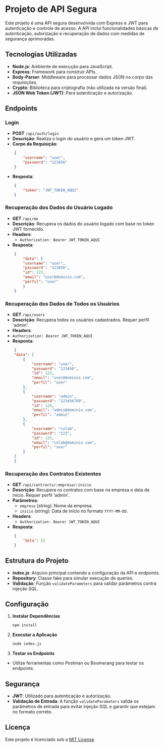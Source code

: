 # Projeto de API Segura
 
Este projeto é uma API segura desenvolvida com Express e JWT para autenticação e controle de acesso. A API inclui funcionalidades básicas de autenticação, autorização e recuperação de dados com medidas de segurança aprimoradas.

## Tecnologias Utilizadas

- **Node.js**: Ambiente de execução para JavaScript.
- **Express**: Framework para construir APIs.
- **Body-Parser**: Middleware para processar dados JSON no corpo das requisições.
- **Crypto**: Biblioteca para criptografia (não utilizada na versão final).
- **JSON Web Token (JWT)**: Para autenticação e autorização.

## Endpoints

### Login

- **POST** `/api/auth/login`
- **Descrição**: Realiza o login do usuário e gera um token JWT.
- **Corpo da Requisição**:
```json
    {
        "username": "user",
        "password": "123456"
    }
```
- **Resposta**:
```json
    {
        "token": "JWT_TOKEN_AQUI"
    }
```
### Recuperação dos Dados do Usuário Logado

- **GET** `/api/me`
- **Descrição**: Recupera os dados do usuário logado com base no token JWT fornecido.
- **Headers**:
  - `Authorization: Bearer JWT_TOKEN_AQUI`
- **Resposta**:
```json
    {
        "data": {
        "username": "user",
        "password": "123456",
        "id": 123,
        "email": "user@dominio.com",
        "perfil": "user"
        }
    }
```
### Recuperação dos Dados de Todos os Usuários

- **GET** `/api/users`
- **Descrição**: Recupera todos os usuários cadastrados. Requer perfil 'admin'.
- **Headers**:
- `Authorization: Bearer JWT_TOKEN_AQUI`
- **Resposta**:
```json
    {
    "data": [
        {
            "username": "user",
            "password": "123456",
            "id": 123,
            "email": "user@dominio.com",
            "perfil": "user"
        },
        {
            "username": "admin",
            "password": "123456789",
            "id": 124,
            "email": "admin@dominio.com",
            "perfil": "admin"
        },
        {
            "username": "colab",
            "password": "123",
            "id": 125,
            "email": "colab@dominio.com",
            "perfil": "user"
        }
    ]
    }
```
### Recuperação dos Contratos Existentes

- **GET** `/api/contracts/:empresa/:inicio`
- **Descrição**: Recupera os contratos com base na empresa e data de início. Requer perfil 'admin'.
- **Parâmetros**:
  - `empresa` (string): Nome da empresa.
  - `inicio` (string): Data de início no formato `YYYY-MM-DD`.
- **Headers**:
  - `Authorization: Bearer JWT_TOKEN_AQUI`
- **Resposta**:
```json
    {
        "data": []
    }
```
## Estrutura do Projeto

- **index.js**: Arquivo principal contendo a configuração da API e endpoints.
- **Repository**: Classe fake para simular execução de queries.
- **Validação**: Função `validateParameters` para validar parâmetros contra injeção SQL.

## Configuração

1. **Instalar Dependências**
    ```bash
    npm install
    ```
2. **Executar a Aplicação**
    ```bash
    node index.js
    ```
3. **Testar os Endpoints**
- Utilize ferramentas como Postman ou Boomerang para testar os endpoints.
    
## Segurança

- **JWT**: Utilizado para autenticação e autorização.
- **Validação de Entrada**: A função `validateParameters` valida os parâmetros de entrada para evitar injeção SQL e garantir que estejam no formato correto.

## Licença

Este projeto é licenciado sob a [MIT License](LICENSE).
